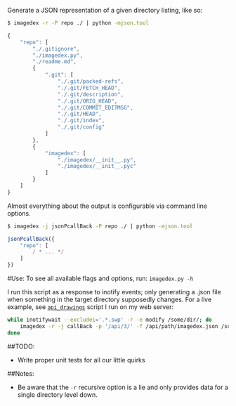 Generate a JSON representation of a given directory listing, like so:

```bash
$ imagedex -r -P repo ./ | python -mjson.tool
```

```javascript
{
    "repo": [
        "./.gitignore", 
        "./imagedex.py", 
        "./readme.md", 
        {
            ".git": [
                "./.git/packed-refs", 
                "./.git/FETCH_HEAD", 
                "./.git/description", 
                "./.git/ORIG_HEAD", 
                "./.git/COMMIT_EDITMSG", 
                "./.git/HEAD", 
                "./.git/index", 
                "./.git/config"
            ]
        }, 
        {
            "imagedex": [
                "./imagedex/__init__.py", 
                "./imagedex/__init__.pyc"
            ]
        }
    ]
}
```

Almost everything about the output is configurable via command line options.

```bash
$ imagedex -j jsonPcallBack -P repo ./ | python -mjson.tool
```

```javascript
jsonPcallBack({
    "repo": [
        / * ... */
    ]
})
```

#Use:
  To see all available flags and options, run: ```imagedex.py -h```

  I run this script as a response to inotify events; only generating a .json file
  when something in the target directory supposedly changes.
  For a live example, see [`api_drawings`][apid] script I run on my web server:

```bash
while inotifywait --excludei='.*.swp' -r -e modify /some/dir/; do
    imagedex -r -j callBack -p '/api/3/' -f /api/path/imagedex.json /some/dir
done
```

##TODO:
* Write proper unit tests for all our little quirks

##Notes:
* Be aware that the `-r` recursive option is a lie and only provides data for a single directory level down.

[apid]: https://github.com/jzacsh/bin/blob/master/share/api_drawings#L20-28